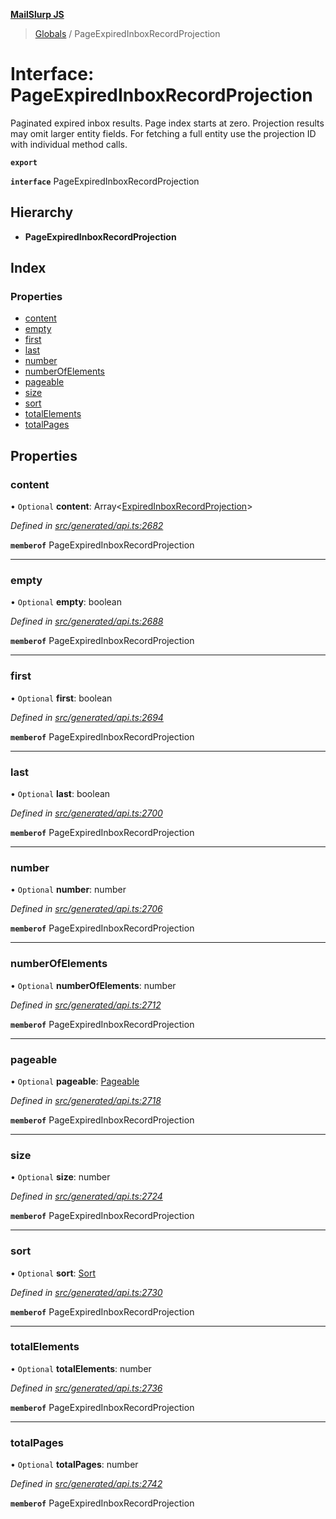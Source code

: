 **[MailSlurp JS](../README.md)**

> [Globals](../README.md) / PageExpiredInboxRecordProjection

# Interface: PageExpiredInboxRecordProjection

Paginated expired inbox results. Page index starts at zero. Projection results may omit larger entity fields. For fetching a full entity use the projection ID with individual method calls.

**`export`** 

**`interface`** PageExpiredInboxRecordProjection

## Hierarchy

* **PageExpiredInboxRecordProjection**

## Index

### Properties

* [content](pageexpiredinboxrecordprojection.md#content)
* [empty](pageexpiredinboxrecordprojection.md#empty)
* [first](pageexpiredinboxrecordprojection.md#first)
* [last](pageexpiredinboxrecordprojection.md#last)
* [number](pageexpiredinboxrecordprojection.md#number)
* [numberOfElements](pageexpiredinboxrecordprojection.md#numberofelements)
* [pageable](pageexpiredinboxrecordprojection.md#pageable)
* [size](pageexpiredinboxrecordprojection.md#size)
* [sort](pageexpiredinboxrecordprojection.md#sort)
* [totalElements](pageexpiredinboxrecordprojection.md#totalelements)
* [totalPages](pageexpiredinboxrecordprojection.md#totalpages)

## Properties

### content

• `Optional` **content**: Array\<[ExpiredInboxRecordProjection](expiredinboxrecordprojection.md)>

*Defined in [src/generated/api.ts:2682](https://github.com/mailslurp/mailslurp-client/blob/fb74c9f/src/generated/api.ts#L2682)*

**`memberof`** PageExpiredInboxRecordProjection

___

### empty

• `Optional` **empty**: boolean

*Defined in [src/generated/api.ts:2688](https://github.com/mailslurp/mailslurp-client/blob/fb74c9f/src/generated/api.ts#L2688)*

**`memberof`** PageExpiredInboxRecordProjection

___

### first

• `Optional` **first**: boolean

*Defined in [src/generated/api.ts:2694](https://github.com/mailslurp/mailslurp-client/blob/fb74c9f/src/generated/api.ts#L2694)*

**`memberof`** PageExpiredInboxRecordProjection

___

### last

• `Optional` **last**: boolean

*Defined in [src/generated/api.ts:2700](https://github.com/mailslurp/mailslurp-client/blob/fb74c9f/src/generated/api.ts#L2700)*

**`memberof`** PageExpiredInboxRecordProjection

___

### number

• `Optional` **number**: number

*Defined in [src/generated/api.ts:2706](https://github.com/mailslurp/mailslurp-client/blob/fb74c9f/src/generated/api.ts#L2706)*

**`memberof`** PageExpiredInboxRecordProjection

___

### numberOfElements

• `Optional` **numberOfElements**: number

*Defined in [src/generated/api.ts:2712](https://github.com/mailslurp/mailslurp-client/blob/fb74c9f/src/generated/api.ts#L2712)*

**`memberof`** PageExpiredInboxRecordProjection

___

### pageable

• `Optional` **pageable**: [Pageable](pageable.md)

*Defined in [src/generated/api.ts:2718](https://github.com/mailslurp/mailslurp-client/blob/fb74c9f/src/generated/api.ts#L2718)*

**`memberof`** PageExpiredInboxRecordProjection

___

### size

• `Optional` **size**: number

*Defined in [src/generated/api.ts:2724](https://github.com/mailslurp/mailslurp-client/blob/fb74c9f/src/generated/api.ts#L2724)*

**`memberof`** PageExpiredInboxRecordProjection

___

### sort

• `Optional` **sort**: [Sort](sort.md)

*Defined in [src/generated/api.ts:2730](https://github.com/mailslurp/mailslurp-client/blob/fb74c9f/src/generated/api.ts#L2730)*

**`memberof`** PageExpiredInboxRecordProjection

___

### totalElements

• `Optional` **totalElements**: number

*Defined in [src/generated/api.ts:2736](https://github.com/mailslurp/mailslurp-client/blob/fb74c9f/src/generated/api.ts#L2736)*

**`memberof`** PageExpiredInboxRecordProjection

___

### totalPages

• `Optional` **totalPages**: number

*Defined in [src/generated/api.ts:2742](https://github.com/mailslurp/mailslurp-client/blob/fb74c9f/src/generated/api.ts#L2742)*

**`memberof`** PageExpiredInboxRecordProjection
